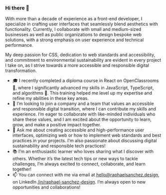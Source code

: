 ### Hi there 👋

With more than a decade of experience as a front-end developer, I specialize in crafting user interfaces that seamlessly blend aesthetics with functionality. Currently, I collaborate with small and medium-sized businesses as well as public organizations to design bespoke web solutions, with a strong emphasis on user experience and technical performance.

My deep passion for CSS, dedication to web standards and accessibility, and commitment to environmental sustainability are evident in every project I take on, as I strive towards a more accessible and responsible digital transformation.

- 🎓 I recently completed a diploma course in React on OpenClassrooms 🎉, where I significantly advanced my skills in JavaScript, TypeScript, and algorithms 🚀. This training helped me level up my expertise and refine my abilities in these key areas.
- 👀 I’m looking to join a company and a team that values an accessible and responsible digital transition, where I can contribute my skills and experience. I’m eager to collaborate with like-minded individuals who share these values, and I am excited about the opportunity to learn, grow, and make a positive impact together.
- 💬 Ask me about creating accessible and high-performance user interfaces, optimizing web or how to implement web standards and best practices in your projects. I'm also passionate about discussing digital sustainability and responsible tech practices!
- 📚 I’m an enthusiastic learner who loves sharing what I discover with others. Whether it’s the latest tech tips or new ways to tackle challenges, I’m always excited to connect, collaborate, and learn together!
- 📫 You can connect with me via email at [hello@raphaelsanchez.design](mailto:hello@raphaelsanchez.design), on LinkedIn [/in/raphael-sanchez-design](https://www.linkedin.com/in/raphael-sanchez-design/). I’m always open to new opportunities and collaborations!
